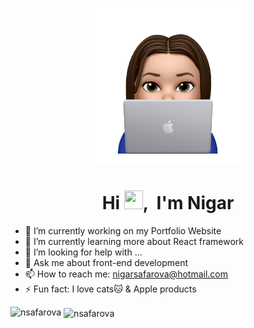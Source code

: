 <p align="center"><img width="250" height="auto" src="https://github.com/nsafarova/nsafarova/blob/main/IMG_1882.PNG?raw=true" height="145px"/></p>
<h1 align="center">Hi <img src="https://raw.githubusercontent.com/MartinHeinz/MartinHeinz/master/wave.gif" width="30px" height="30px">, &nbsp;I'm Nigar </h1>

- 🔭 I’m currently working on my Portfolio Website
- 🌱 I’m currently learning more about React framework
- 🤔 I’m looking for help with ...
- 💬 Ask me about front-end development
- 📫 How to reach me: nigarsafarova@hotmail.com
- ⚡ Fun fact: I love cats🐱 & Apple products

<p><img align="left" src="https://github-readme-stats.vercel.app/api/top-langs?username=nsafarova&show_icons=true&locale=en&layout=compact" alt="nsafarova" /></p>

<p>&nbsp;<img align="center" src="https://github-readme-stats.vercel.app/api?username=nsafarova&show_icons=true&locale=en" alt="nsafarova" /></p>
